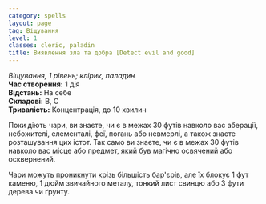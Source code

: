 ```yaml
---
category: spells
layout: page
tag: Віщування
level: 1
classes: cleric, paladin
title: Виявлення зла та добра [Detect evil and good]
---
```


_Віщування, 1 рівень; клірик, паладин_    
**Час створення:** 1 дія    
**Відстань:** На себе    
**Складові:** В, С   
**Тривалість:** Концентрація, до 10 хвилин   

Поки діють чари, ви знаєте, чи є в межах 30 футів навколо вас аберації, небожителі, елементалі, феї, погань або невмерлі, а також знаєте розташування цих істот. Так само ви знаєте, чи є в межах 30 футів навколо вас місце або предмет, який був магічно освячений або осквернений.    

Чари можуть проникнути крізь більшість бар'єрів, але їх блокує 1 фут каменю, 1 дюйм звичайного металу, тонкий лист свинцю або 3 фути дерева чи ґрунту. 

